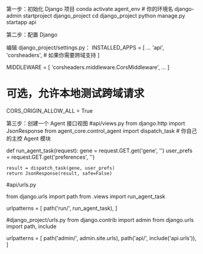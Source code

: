 第一步：初始化 Django 项目
conda activate agent_env  # 你的环境名
django-admin startproject django_project
cd django_project
python manage.py startapp api

第二步：配置 Django

编辑 django_project/settings.py：
INSTALLED_APPS = [
    ...
    'api',
    'corsheaders',  # 如果你需要跨域支持
]

MIDDLEWARE = [
    'corsheaders.middleware.CorsMiddleware',
    ...
]

# 可选，允许本地测试跨域请求
CORS_ORIGIN_ALLOW_ALL = True


第三步：创建一个 Agent 接口视图
#api/views.py
from django.http import JsonResponse
from agent_core.control_agent import dispatch_task  # 你自己的主控 Agent 模块

def run_agent_task(request):
    gene = request.GET.get('gene', '')
    user_prefs = request.GET.get('preferences', '')

    result = dispatch_task(gene, user_prefs)
    return JsonResponse(result, safe=False)

#api/urls.py

from django.urls import path
from .views import run_agent_task

urlpatterns = [
    path('run/', run_agent_task),
]

#django_project/urls.py
from django.contrib import admin
from django.urls import path, include

urlpatterns = [
    path('admin/', admin.site.urls),
    path('api/', include('api.urls')),
]


